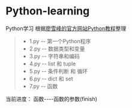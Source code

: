 # Python-learning
Python学习
根据[廖雪峰的官方网站Python教程](https://www.liaoxuefeng.com/wiki/0014316089557264a6b348958f449949df42a6d3a2e542c000)整理

> * 1.py -- 第一个Python程序
> * 2.py -- 数据类型和变量
> * 3.py -- 字符串和编码
> * 4.py -- list 和 tuple
> * 5.py -- 条件判断 和 循环
> * 6.py -- dict 和 set
> * 7.py -- 函数

当前进度： 函数----函数的参数(finish)
